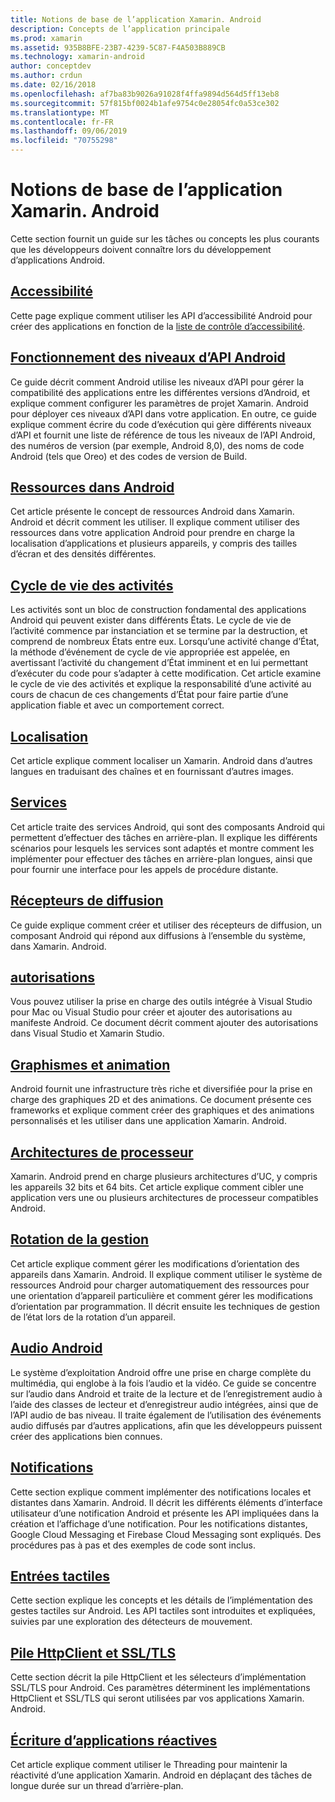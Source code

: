 ```yaml
---
title: Notions de base de l’application Xamarin. Android
description: Concepts de l’application principale
ms.prod: xamarin
ms.assetid: 935B8BFE-23B7-4239-5C87-F4A503B889CB
ms.technology: xamarin-android
author: conceptdev
ms.author: crdun
ms.date: 02/16/2018
ms.openlocfilehash: af7ba83b9026a91028f4ffa9894d564d5ff13eb8
ms.sourcegitcommit: 57f815bf0024b1afe9754c0e28054fc0a53ce302
ms.translationtype: MT
ms.contentlocale: fr-FR
ms.lasthandoff: 09/06/2019
ms.locfileid: "70755298"
---
```

# <a name="xamarinandroid-application-fundamentals"></a>Notions de base de l’application Xamarin. Android

Cette section fournit un guide sur les tâches ou concepts les plus courants que les développeurs doivent connaître lors du développement d’applications Android.

## <a name="accessibilityandroidapp-fundamentalsaccessibilitymd"></a>[Accessibilité](~/android/app-fundamentals/accessibility.md)

Cette page explique comment utiliser les API d’accessibilité Android pour créer des applications en fonction de la [liste de contrôle d’accessibilité](~/cross-platform/app-fundamentals/accessibility.md).

## <a name="understanding-android-api-levelsandroidapp-fundamentalsandroid-api-levelsmd"></a>[Fonctionnement des niveaux d’API Android](~/android/app-fundamentals/android-api-levels.md)

Ce guide décrit comment Android utilise les niveaux d’API pour gérer la compatibilité des applications entre les différentes versions d’Android, et explique comment configurer les paramètres de projet Xamarin. Android pour déployer ces niveaux d’API dans votre application. En outre, ce guide explique comment écrire du code d’exécution qui gère différents niveaux d’API et fournit une liste de référence de tous les niveaux de l’API Android, des numéros de version (par exemple, Android 8,0), des noms de code Android (tels que Oreo) et des codes de version de Build.

## <a name="resources-in-androidandroidapp-fundamentalsresources-in-androidindexmd"></a>[Ressources dans Android](~/android/app-fundamentals/resources-in-android/index.md)

Cet article présente le concept de ressources Android dans Xamarin. Android et décrit comment les utiliser. Il explique comment utiliser des ressources dans votre application Android pour prendre en charge la localisation d’applications et plusieurs appareils, y compris des tailles d’écran et des densités différentes.

## <a name="activity-lifecycleandroidapp-fundamentalsactivity-lifecycleindexmd"></a>[Cycle de vie des activités](~/android/app-fundamentals/activity-lifecycle/index.md)

Les activités sont un bloc de construction fondamental des applications Android qui peuvent exister dans différents États. Le cycle de vie de l’activité commence par instanciation et se termine par la destruction, et comprend de nombreux États entre eux. Lorsqu’une activité change d’État, la méthode d’événement de cycle de vie appropriée est appelée, en avertissant l’activité du changement d’État imminent et en lui permettant d’exécuter du code pour s’adapter à cette modification. Cet article examine le cycle de vie des activités et explique la responsabilité d’une activité au cours de chacun de ces changements d’État pour faire partie d’une application fiable et avec un comportement correct.

## <a name="localizationandroidapp-fundamentalslocalizationmd"></a>[Localisation](~/android/app-fundamentals/localization.md)

Cet article explique comment localiser un Xamarin. Android dans d’autres langues en traduisant des chaînes et en fournissant d’autres images.

## <a name="servicesandroidapp-fundamentalsservicesindexmd"></a>[Services](~/android/app-fundamentals/services/index.md)

Cet article traite des services Android, qui sont des composants Android qui permettent d’effectuer des tâches en arrière-plan. Il explique les différents scénarios pour lesquels les services sont adaptés et montre comment les implémenter pour effectuer des tâches en arrière-plan longues, ainsi que pour fournir une interface pour les appels de procédure distante.

## <a name="broadcast-receiversandroidapp-fundamentalsbroadcast-receiversmd"></a>[Récepteurs de diffusion](~/android/app-fundamentals/broadcast-receivers.md)

Ce guide explique comment créer et utiliser des récepteurs de diffusion, un composant Android qui répond aux diffusions à l’ensemble du système, dans Xamarin. Android.

## <a name="permissionsandroidapp-fundamentalspermissionsmd"></a>[autorisations](~/android/app-fundamentals/permissions.md)

Vous pouvez utiliser la prise en charge des outils intégrée à Visual Studio pour Mac ou Visual Studio pour créer et ajouter des autorisations au manifeste Android. Ce document décrit comment ajouter des autorisations dans Visual Studio et Xamarin Studio.

## <a name="graphics-and-animationandroidapp-fundamentalsgraphics-and-animationmd"></a>[Graphismes et animation](~/android/app-fundamentals/graphics-and-animation.md)

Android fournit une infrastructure très riche et diversifiée pour la prise en charge des graphiques 2D et des animations. Ce document présente ces frameworks et explique comment créer des graphiques et des animations personnalisés et les utiliser dans une application Xamarin. Android.

## <a name="cpu-architecturesandroidapp-fundamentalscpu-architecturesmd"></a>[Architectures de processeur](~/android/app-fundamentals/cpu-architectures.md)

Xamarin. Android prend en charge plusieurs architectures d’UC, y compris les appareils 32 bits et 64 bits. Cet article explique comment cibler une application vers une ou plusieurs architectures de processeur compatibles Android.

## <a name="handling-rotationandroidapp-fundamentalshandling-rotationmd"></a>[Rotation de la gestion](~/android/app-fundamentals/handling-rotation.md)

Cet article explique comment gérer les modifications d’orientation des appareils dans Xamarin. Android. Il explique comment utiliser le système de ressources Android pour charger automatiquement des ressources pour une orientation d’appareil particulière et comment gérer les modifications d’orientation par programmation. Il décrit ensuite les techniques de gestion de l’état lors de la rotation d’un appareil.

## <a name="android-audioandroidapp-fundamentalsandroid-audiomd"></a>[Audio Android](~/android/app-fundamentals/android-audio.md)

Le système d’exploitation Android offre une prise en charge complète du multimédia, qui englobe à la fois l’audio et la vidéo. Ce guide se concentre sur l’audio dans Android et traite de la lecture et de l’enregistrement audio à l’aide des classes de lecteur et d’enregistreur audio intégrées, ainsi que de l’API audio de bas niveau. Il traite également de l’utilisation des événements audio diffusés par d’autres applications, afin que les développeurs puissent créer des applications bien connues.

## <a name="notificationsandroidapp-fundamentalsnotificationsindexmd"></a>[Notifications](~/android/app-fundamentals/notifications/index.md)

Cette section explique comment implémenter des notifications locales et distantes dans Xamarin. Android. Il décrit les différents éléments d’interface utilisateur d’une notification Android et présente les API impliquées dans la création et l’affichage d’une notification. Pour les notifications distantes, Google Cloud Messaging et Firebase Cloud Messaging sont expliqués. Des procédures pas à pas et des exemples de code sont inclus.

## <a name="touchandroidapp-fundamentalstouchindexmd"></a>[Entrées tactiles](~/android/app-fundamentals/touch/index.md)

Cette section explique les concepts et les détails de l’implémentation des gestes tactiles sur Android. Les API tactiles sont introduites et expliquées, suivies par une exploration des détecteurs de mouvement.

## <a name="httpclient-stack-and-ssltlsandroidapp-fundamentalshttp-stackmd"></a>[Pile HttpClient et SSL/TLS](~/android/app-fundamentals/http-stack.md)

Cette section décrit la pile HttpClient et les sélecteurs d’implémentation SSL/TLS pour Android. Ces paramètres déterminent les implémentations HttpClient et SSL/TLS qui seront utilisées par vos applications Xamarin. Android.

## <a name="writing-responsive-applicationswriting-responsive-appsmd"></a>[Écriture d’applications réactives](writing-responsive-apps.md)

Cet article explique comment utiliser le Threading pour maintenir la réactivité d’une application Xamarin. Android en déplaçant des tâches de longue durée sur un thread d’arrière-plan.
